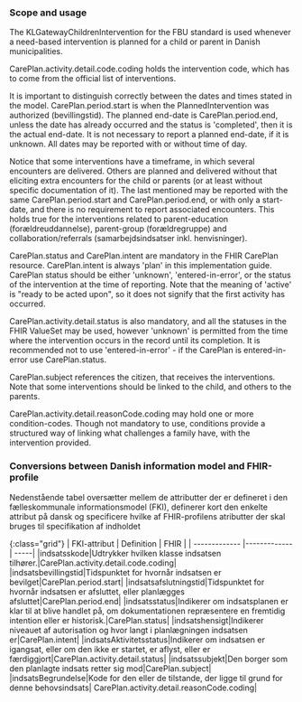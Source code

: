 ### Scope and usage
The KLGatewayChildrenIntervention for the FBU standard is used whenever a need-based intervention is planned for a child or parent in Danish municipalities.

CarePlan.activity.detail.code.coding holds the intervention code, which has to come from the official list of interventions.

It is important to distinguish correctly between the dates and times stated in the model. CarePlan.period.start is when the PlannedIntervention was authorized (bevillingstid). The planned end-date is CarePlan.period.end, unless the date has already occurred and the status is 'completed', then it is the actual end-date. It is not necessary to report a planned end-date, if it is unknown. All dates may be reported with or without time of day.

Notice that some interventions have a timeframe, in which several encounters are delivered. Others are planned and delivered without that eliciting extra encounters for the child or parents (or at least without specific documentation of it). The last mentioned may be reported with the same CarePlan.period.start and CarePlan.period.end, or with only a start-date, and there is no requirement to report associated encounters. This holds true for the interventions related to parent-education (forældreuddannelse), parent-group (forældregruppe) and collaboration/referrals (samarbejdsindsatser inkl. henvisninger).

CarePlan.status and CarePlan.intent are mandatory in the FHIR CarePlan resource. CarePlan.intent is always 'plan' in this implementation guide. CarePlan status should be either 'unknown', 'entered-in-error', or the status of the intervention at the time of reporting. Note that the meaning of 'active' is "ready to be acted upon", so it does not signify that the first activity has occurred.

CarePlan.activity.detail.status is also mandatory, and all the statuses in the FHIR ValueSet may be used, however 'unknown' is permitted from the time where the intervention occurs in the record until its completion. It is recommended not to use 'entered-in-error' - if the CarePlan is entered-in-error use CarePlan.status.

CarePlan.subject references the citizen, that receives the interventions. Note that some interventions should be linked to the child, and others to the parents.

CarePlan.activity.detail.reasonCode.coding may hold one or more condition-codes. Though not mandatory to use, conditions provide a structured way of linking what challenges a family have, with the intervention provided.

### Conversions between Danish information model and FHIR-profile

Nedenstående tabel oversætter mellem de attributter der er defineret i den fælleskommunale informationsmodel (FKI), definerer kort den enkelte attribut på dansk og specificere hvilke af FHIR-profilens atributter der skal bruges til specifikation af indholdet

{:class="grid"}
|   FKI-attribut      | Definition        | FHIR  |
| ------------- |-------------| -----|
|indsatsskode|Udtrykker hvilken klasse indsatsen tilhører.|CarePlan.activity.detail.code.coding|
|indsatsbevillingstid|Tidspunktet for hvornår indsatsen er bevilget|CarePlan.period.start|
|indsatsafslutningstid|Tidspunktet for hvornår indsatsen er afsluttet, eller planlægges afsluttet|CarePlan.period.end|
|indsatsstatus|Indikerer om indsatsplanen er klar til at blive handlet på, om dokumentationen repræsentere en fremtidig intention eller er historisk.|CarePlan.status|
|indsatshensigt|Indikerer niveauet af autorisation og hvor langt i planlægningen indsatsen er|CarePlan.intent|
|indsatsAktivitetsstatus|Indikerer om indsatsen er igangsat, eller om den ikke er startet, er aflyst, eller er færdiggjort|CarePlan.activity.detail.status|
|indsatssubjekt|Den borger som den planlagte indsats retter sig mod|CarePlan.subject|
|indsatsBegrundelse|Kode for den eller de tilstande, der ligge til grund for denne behovsindsats| CarePlan.activity.detail.reasonCode.coding|
